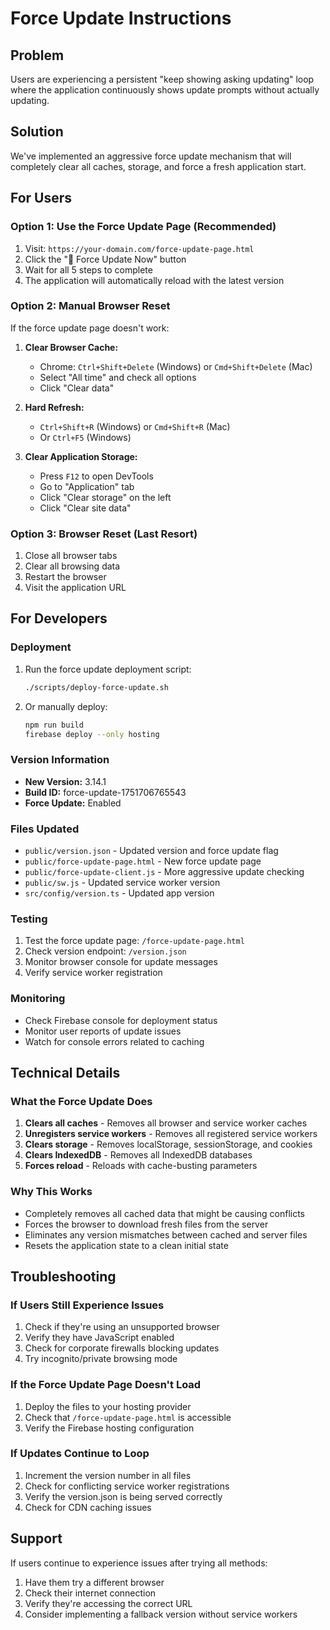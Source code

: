 # Force Update Instructions

## Problem
Users are experiencing a persistent "keep showing asking updating" loop where the application continuously shows update prompts without actually updating.

## Solution
We've implemented an aggressive force update mechanism that will completely clear all caches, storage, and force a fresh application start.

## For Users

### Option 1: Use the Force Update Page (Recommended)
1. Visit: `https://your-domain.com/force-update-page.html`
2. Click the "🚀 Force Update Now" button
3. Wait for all 5 steps to complete
4. The application will automatically reload with the latest version

### Option 2: Manual Browser Reset
If the force update page doesn't work:

1. **Clear Browser Cache:**
   - Chrome: `Ctrl+Shift+Delete` (Windows) or `Cmd+Shift+Delete` (Mac)
   - Select "All time" and check all options
   - Click "Clear data"

2. **Hard Refresh:**
   - `Ctrl+Shift+R` (Windows) or `Cmd+Shift+R` (Mac)
   - Or `Ctrl+F5` (Windows)

3. **Clear Application Storage:**
   - Press `F12` to open DevTools
   - Go to "Application" tab
   - Click "Clear storage" on the left
   - Click "Clear site data"

### Option 3: Browser Reset (Last Resort)
1. Close all browser tabs
2. Clear all browsing data
3. Restart the browser
4. Visit the application URL

## For Developers

### Deployment
1. Run the force update deployment script:
   ```bash
   ./scripts/deploy-force-update.sh
   ```

2. Or manually deploy:
   ```bash
   npm run build
   firebase deploy --only hosting
   ```

### Version Information
- **New Version:** 3.14.1
- **Build ID:** force-update-1751706765543
- **Force Update:** Enabled

### Files Updated
- `public/version.json` - Updated version and force update flag
- `public/force-update-page.html` - New force update page
- `public/force-update-client.js` - More aggressive update checking
- `public/sw.js` - Updated service worker version
- `src/config/version.ts` - Updated app version

### Testing
1. Test the force update page: `/force-update-page.html`
2. Check version endpoint: `/version.json`
3. Monitor browser console for update messages
4. Verify service worker registration

### Monitoring
- Check Firebase console for deployment status
- Monitor user reports of update issues
- Watch for console errors related to caching

## Technical Details

### What the Force Update Does
1. **Clears all caches** - Removes all browser and service worker caches
2. **Unregisters service workers** - Removes all registered service workers
3. **Clears storage** - Removes localStorage, sessionStorage, and cookies
4. **Clears IndexedDB** - Removes all IndexedDB databases
5. **Forces reload** - Reloads with cache-busting parameters

### Why This Works
- Completely removes all cached data that might be causing conflicts
- Forces the browser to download fresh files from the server
- Eliminates any version mismatches between cached and server files
- Resets the application state to a clean initial state

## Troubleshooting

### If Users Still Experience Issues
1. Check if they're using an unsupported browser
2. Verify they have JavaScript enabled
3. Check for corporate firewalls blocking updates
4. Try incognito/private browsing mode

### If the Force Update Page Doesn't Load
1. Deploy the files to your hosting provider
2. Check that `/force-update-page.html` is accessible
3. Verify the Firebase hosting configuration

### If Updates Continue to Loop
1. Increment the version number in all files
2. Check for conflicting service worker registrations
3. Verify the version.json is being served correctly
4. Check for CDN caching issues

## Support
If users continue to experience issues after trying all methods:
1. Have them try a different browser
2. Check their internet connection
3. Verify they're accessing the correct URL
4. Consider implementing a fallback version without service workers
